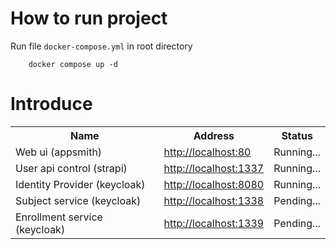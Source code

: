 # How to run project

Run file `docker-compose.yml` in root directory
```shell
    docker compose up -d
```
# Introduce

<table >
    <tr>
        <th>Name</th>
        <th>Address</th>
        <th>Status</th>
    </tr>
    <tr>
        <td> Web ui (appsmith) </td>
        <td> <a href="http://localhost:80">http://localhost:80</a> </td>
        <td> Running... </td>
    </tr>
    <tr>
        <td> User api control (strapi) </td>
        <td> <a href="http://localhost:1337">http://localhost:1337</a> </td>
        <td> Running... </td>
    </tr>
    <tr>
        <td> Identity Provider (keycloak) </td>
        <td> <a href="http://localhost:8080">http://localhost:8080</a>  </td>
        <td> Running... </td>
    </tr>
    <tr>
        <td> Subject service (keycloak) </td>
        <td> <a href="http://localhost:1338">http://localhost:1338</a> </td>
        <td> Pending... </td>
    </tr>
    <tr>
        <td> Enrollment service (keycloak) </td>
        <td> <a href="http://localhost:1339">http://localhost:1339</a> </td>
        <td> Pending... </td>
    </tr>
    
    
    
</table>
